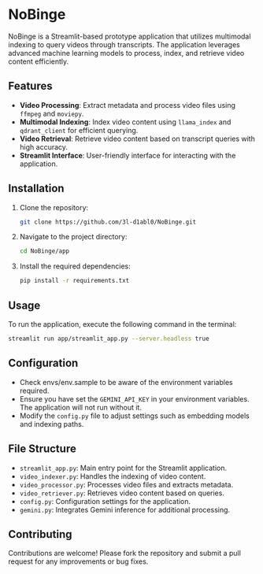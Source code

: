 # NoBinge

NoBinge is a Streamlit-based prototype application that utilizes multimodal indexing to query videos through transcripts. The application leverages advanced machine learning models to process, index, and retrieve video content efficiently.

## Features

- **Video Processing**: Extract metadata and process video files using `ffmpeg` and `moviepy`.
- **Multimodal Indexing**: Index video content using `llama_index` and `qdrant_client` for efficient querying.
- **Video Retrieval**: Retrieve video content based on transcript queries with high accuracy.
- **Streamlit Interface**: User-friendly interface for interacting with the application.

## Installation

1. Clone the repository:
   ```bash
   git clone https://github.com/3l-d1abl0/NoBinge.git
   ```
2. Navigate to the project directory:
   ```bash
   cd NoBinge/app
   ```
3. Install the required dependencies:
   ```bash
   pip install -r requirements.txt
   ```

## Usage

To run the application, execute the following command in the terminal:
```bash
streamlit run app/streamlit_app.py --server.headless true
```

## Configuration

- Check envs/env.sample to be aware of the environment variables required.
- Ensure you have set the `GEMINI_API_KEY` in your environment variables. The application will not run without it.
- Modify the `config.py` file to adjust settings such as embedding models and indexing paths.

## File Structure

- `streamlit_app.py`: Main entry point for the Streamlit application.
- `video_indexer.py`: Handles the indexing of video content.
- `video_processor.py`: Processes video files and extracts metadata.
- `video_retriever.py`: Retrieves video content based on queries.
- `config.py`: Configuration settings for the application.
- `gemini.py`: Integrates Gemini inference for additional processing.

## Contributing

Contributions are welcome! Please fork the repository and submit a pull request for any improvements or bug fixes.

